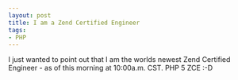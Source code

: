 ```yaml
---
layout: post
title: I am a Zend Certified Engineer
tags:
- PHP
---
```

I just wanted to point out that I am the worlds newest Zend Certified Engineer - as of this morning at 10:00a.m. CST. PHP 5 ZCE :-D
